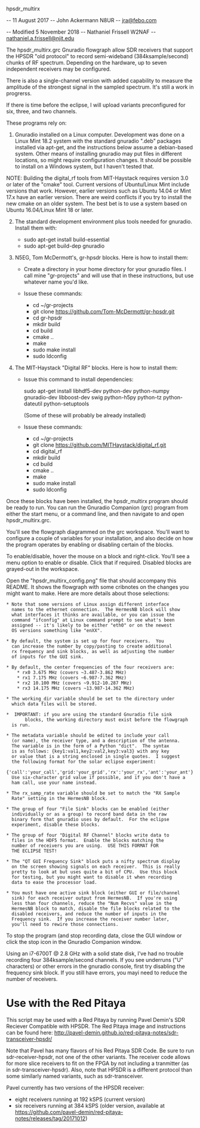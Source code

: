 hpsdr_multirx

-- 11 August 2017 -- John Ackermann N8UR -- jra@febo.com

-- Modified 5 November 2018 -- Nathaniel Frissell W2NAF -- nathaniel.a.frissell@njit.edu

The hpsdr_multirx.grc Gnuradio flowgraph allow SDR receivers that support
the HPSDR "old protocol" to record semi-wideband (384ksample/second)
chunks of RF spectrum.  Depending on the hardware, up to seven independent
receivers may be configured.

There is also a single-channel version with added capability to measure
the amplitude of the strongest signal in the sampled spectrum.  It's still
a work in progrerss.

If there is time before the eclipse, I will upload variants preconfigured
for six, three, and two channels.

These programs rely on:

1.  Gnuradio installed on a Linux computer.  Development was done 
on a Linux Mint 18.2 system with the standard gnuradio ".deb" 
packages installed via apt-get, and the instructions below assume a
debian-based system.  Other means of installing gnuradio may put
files in different locations, so might require configuration changes.
It should be possible to install on a Windows system, but I haven't 
tested that.

NOTE:  Building the digital_rf tools from MIT-Haystack requires version
3.0 or later of the "cmake" tool.  Current versions of Ubuntu/Linux Mint
include versions that work.  However, earlier versions such as Ubuntu 14.04
or Mint 17.x have an earlier version.  There are weird conflicts if you
try to install the new cmake on an older system.  The best bet is to use
a system based on Ubuntu 16.04/Linux Mint 18 or later.

2.  The standard development environment plus tools needed for gnuradio.
    Install them with:
    
	* sudo apt-get install build-essential
	* sudo apt-get build-dep gnuradio

3.  N5EG, Tom McDermott's, gr-hpsdr blocks.   Here is how to install them:

	* Create a directory in your home directory for your gnuradio
	  files.  I call mine "gr-projects" and will use that in these 
	  instructions, but use whatever name you'd like.

	* Issue these commands:

		* cd ~/gr-projects
		* git clone https://github.com/Tom-McDermott/gr-hpsdr.git
		* cd gr-hpsdr
		* mkdir build 
		* cd build 
		* cmake ..
		* make 
		* sudo make install 
		* sudo ldconfig 

4.  The MIT-Haystack "Digital RF" blocks.  Here is how to install them:

	* Issue this command to install dependencies:

		sudo apt-get install libhdf5-dev python-dev
		python-numpy gnuradio-dev libboost-dev swig python-h5py
		python-tz python-dateutil python-setuptools
		
	  (Some of these will probably be already installed)

	* Issue these commands:
		* cd ~/gr-projects
		* git clone https://github.com/MITHaystack/digital_rf.git
		* cd digital_rf
		* mkdir build
		* cd build
		* cmake ..
		* make
		* sudo make install
		* sudo ldconfig

Once these blocks have been installed, the hpsdr_multirx program should
be ready to run.  You can run the Gnuradio Companion (grc) program from
either the start menu, or a command line, and then navigate to and open
hpsdr_multirx.grc.

You'll see the flowgraph diagrammed on the grc workspace.  You'll want to
configure a couple of variables for your installation, and also decide
on how the program operates by enabling or disabling certain of the blocks.

To enable/disable, hover the mouse on a block and right-click.  You'll see
a menu option to enable or disable.  Click that if required.  Disabled
blocks are grayed-out in the workspace.

Open the "hpsdr_multirx_config.png" file that should accompany this
README.  It shows the flowgraph with some cribnotes on the changes you
might want to make.  Here are more details about those selections:

	* Note that some versions of Linux assign different interface
	  names to the ethernet connection.  The HermesNB block will show
	  what interfaces it thinks are available, or you can issue the
	  command "ifconfig" at Linux command prompt to see what's been
	  assigned -- it's likely to be either "eth0" or on the newest
	  OS versions something like "enXX".

	* By default, the system is set up for four receivers.  You
	  can increase the number by copy/pasting to create additional
	  rx frequency and sink blocks, as well as adjusting the number
	  of inputs for the GUI sink.

	* By default, the center frequencies of the four receivers are:
		* rx0 3.675 MHz (covers ~3.487-3.862 MHz)
		* rx1 7.175 MHz (covers ~6.987-7.362 MHz)
		* rx2 10.100 MHz (covers ~9.912-10.287 MHz)
		* rx3 14.175 MHz (covers ~13.987-14.362 MHz)

	* The working_dir variable should be set to the directory under
	  which data files will be stored.

	*  IMPORTANT: if you are using the standard Gnuradio file sink
           blocks, the working directory must exist before the flowgraph
	  is run.

	* The metadata variable should be edited to include your call
	  (or name), the receiver type, and a description of the antenna.
	  The variable is in the form of a Python "dict".  The syntax
	  is as follows: {key1:val1,key2:val2,key3:val3} with any key
	  or value that is a string enclosed in single quotes.  I suggest
	  the following format for the solar eclipse experiment:
	  {'call':'your_call','grid:'your_grid','rx':'your_rx','ant':'your_ant'}
	  Use six-character grid value if possible, and if you don't have a
	  ham call, use your name instead.

	* The rx_samp_rate variable should be set to match the "RX Sample
	  Rate" setting in the HermesNB block.

	* The group of four "File Sink" blocks can be enabled (either
	  individually or as a group) to record band data in the raw
	  binary form that gnuradio uses by default.  For the eclipse
	  experiment, disable these blocks.

	* The group of four "Digital RF Channel" blocks write data to
	  files in the HDF5 format.  Enable the blocks matching the
	  number of receivers you are using.  USE THIS FORMAT FOR
	  THE ECLIPSE TEST!

	* The "QT GUI Frequency Sink" block puts a nifty spectrum display
	  on the screen showing signals on each receiver.  This is really
	  pretty to look at but uses quite a bit of CPU.  Use this block
	  for testing, but you might want to disable it when recording
	  data to ease the processor load.

	* You must have one active sink block (either GUI or file/channel
	  sink) for each receiver output from HermesNB.  If you're using
	  less than four channels, reduce the "Num Recvs" value in the
	  HermesNB block to match, disable the file blocks related to the
	  disabled receivers, and reduce the number of inputs in the
	  Frequency sink.  If you increase the receiver number later,
	  you'll need to rewire those connections.

To stop the program (and stop recording data, close the GUI window
or click the stop icon in the Gnuradio Companion window.

Using an i7-6700T @ 2.8 GHz with a solid state disk, I've had no trouble
recording four 384ksample/second channels. If you see underruns 
("U" characters) or other errors in the gnuradio console, first try
disabling the frequency sink block.  If you still have errors, you mayi
need to reduce the number of receivers.

# Use with the Red Pitaya
This script may be used with a Red Pitaya by running Pavel Demin's 
SDR Reciever Compatible with HPSDR. The Red Pitaya image and instructions
can be found here: http://pavel-demin.github.io/red-pitaya-notes/sdr-transceiver-hpsdr/

Note that Pavel has many flavors of his Red Pitaya SDR Code. Be sure to
run sdr-receiver-hpsdr, not one of the other variants. The receiver code
allows for more slice receivers to fit on the FPGA by not including a
tranmitter (as in sdr-transceiver-hpsdr). Also, note that HPSDR is a 
different protocol than some similarly named variants, such as sdr-transceiver.

Pavel currently has two versions of the HPSDR receiver:
- eight receivers running at 192 kSPS (current version)
- six receivers running at 384 kSPS (older version, available at https://github.com/pavel-demin/red-pitaya-notes/releases/tag/20171012)

